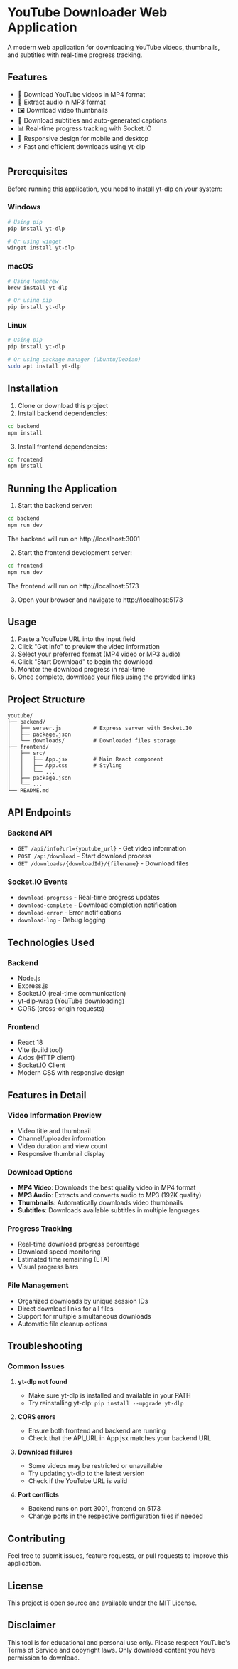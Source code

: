 # YouTube Downloader Web Application

A modern web application for downloading YouTube videos, thumbnails, and subtitles with real-time progress tracking.

## Features

- 🎥 Download YouTube videos in MP4 format
- 🎵 Extract audio in MP3 format
- 🖼️ Download video thumbnails
- 📝 Download subtitles and auto-generated captions
- 📊 Real-time progress tracking with Socket.IO
- 📱 Responsive design for mobile and desktop
- ⚡ Fast and efficient downloads using yt-dlp

## Prerequisites

Before running this application, you need to install yt-dlp on your system:

### Windows
```bash
# Using pip
pip install yt-dlp

# Or using winget
winget install yt-dlp
```

### macOS
```bash
# Using Homebrew
brew install yt-dlp

# Or using pip
pip install yt-dlp
```

### Linux
```bash
# Using pip
pip install yt-dlp

# Or using package manager (Ubuntu/Debian)
sudo apt install yt-dlp
```

## Installation

1. Clone or download this project
2. Install backend dependencies:
```bash
cd backend
npm install
```

3. Install frontend dependencies:
```bash
cd frontend
npm install
```

## Running the Application

1. Start the backend server:
```bash
cd backend
npm run dev
```
The backend will run on http://localhost:3001

2. Start the frontend development server:
```bash
cd frontend
npm run dev
```
The frontend will run on http://localhost:5173

3. Open your browser and navigate to http://localhost:5173

## Usage

1. Paste a YouTube URL into the input field
2. Click "Get Info" to preview the video information
3. Select your preferred format (MP4 video or MP3 audio)
4. Click "Start Download" to begin the download
5. Monitor the download progress in real-time
6. Once complete, download your files using the provided links

## Project Structure

```
youtube/
├── backend/
│   ├── server.js          # Express server with Socket.IO
│   ├── package.json
│   └── downloads/         # Downloaded files storage
├── frontend/
│   ├── src/
│   │   ├── App.jsx        # Main React component
│   │   ├── App.css        # Styling
│   │   └── ...
│   ├── package.json
│   └── ...
└── README.md
```

## API Endpoints

### Backend API
- `GET /api/info?url={youtube_url}` - Get video information
- `POST /api/download` - Start download process
- `GET /downloads/{downloadId}/{filename}` - Download files

### Socket.IO Events
- `download-progress` - Real-time progress updates
- `download-complete` - Download completion notification
- `download-error` - Error notifications
- `download-log` - Debug logging

## Technologies Used

### Backend
- Node.js
- Express.js
- Socket.IO (real-time communication)
- yt-dlp-wrap (YouTube downloading)
- CORS (cross-origin requests)

### Frontend
- React 18
- Vite (build tool)
- Axios (HTTP client)
- Socket.IO Client
- Modern CSS with responsive design

## Features in Detail

### Video Information Preview
- Video title and thumbnail
- Channel/uploader information
- Video duration and view count
- Responsive thumbnail display

### Download Options
- **MP4 Video**: Downloads the best quality video in MP4 format
- **MP3 Audio**: Extracts and converts audio to MP3 (192K quality)
- **Thumbnails**: Automatically downloads video thumbnails
- **Subtitles**: Downloads available subtitles in multiple languages

### Progress Tracking
- Real-time download progress percentage
- Download speed monitoring
- Estimated time remaining (ETA)
- Visual progress bars

### File Management
- Organized downloads by unique session IDs
- Direct download links for all files
- Support for multiple simultaneous downloads
- Automatic file cleanup options

## Troubleshooting

### Common Issues

1. **yt-dlp not found**
   - Make sure yt-dlp is installed and available in your PATH
   - Try reinstalling yt-dlp: `pip install --upgrade yt-dlp`

2. **CORS errors**
   - Ensure both frontend and backend are running
   - Check that the API_URL in App.jsx matches your backend URL

3. **Download failures**
   - Some videos may be restricted or unavailable
   - Try updating yt-dlp to the latest version
   - Check if the YouTube URL is valid

4. **Port conflicts**
   - Backend runs on port 3001, frontend on 5173
   - Change ports in the respective configuration files if needed

## Contributing

Feel free to submit issues, feature requests, or pull requests to improve this application.

## License

This project is open source and available under the MIT License.

## Disclaimer

This tool is for educational and personal use only. Please respect YouTube's Terms of Service and copyright laws. Only download content you have permission to download.